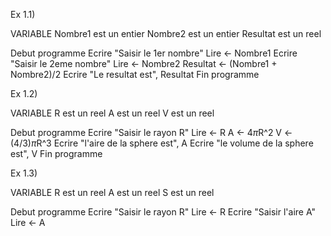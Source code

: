 Ex 1.1)

VARIABLE
    Nombre1 est un entier
    Nombre2 est un entier
    Resultat est un reel

Debut programme
    Ecrire "Saisir le 1er nombre"
    Lire ← Nombre1
    Ecrire "Saisir le 2eme nombre"
    Lire ← Nombre2
    Resultat ← (Nombre1 + Nombre2)/2
    Ecrire "Le resultat est", Resultat
Fin programme

Ex 1.2)

VARIABLE
    R est un reel
    A est un reel
    V est un reel

Debut programme
    Ecrire "Saisir le rayon R"
    Lire ← R
    A ← 4*π*R^2
    V ← (4/3)*π*R^3
    Ecrire "l'aire de la sphere est", A
    Ecrire "le volume de la sphere est", V
Fin programme

Ex 1.3)

VARIABLE
    R est un reel
    A est un reel
    S est un reel

Debut programme
    Ecrire "Saisir le rayon R"
    Lire ← R
    Ecrire "Saisir l'aire A"
    Lire ← A
    
